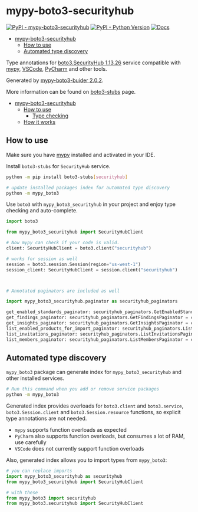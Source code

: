 # mypy-boto3-securityhub

[![PyPI - mypy-boto3-securityhub](https://img.shields.io/pypi/v/mypy-boto3-securityhub.svg?color=blue)](https://pypi.org/project/mypy-boto3-securityhub)
[![PyPI - Python Version](https://img.shields.io/pypi/pyversions/mypy-boto3-securityhub.svg?color=blue)](https://pypi.org/project/mypy-boto3-securityhub)
[![Docs](https://img.shields.io/readthedocs/mypy-boto3-builder.svg?color=blue)](https://mypy-boto3-builder.readthedocs.io/)

- [mypy-boto3-securityhub](#mypy-boto3-securityhub)
  - [How to use](#how-to-use)
  - [Automated type discovery](#automated-type-discovery)


Type annotations for
[boto3.SecurityHub 1.13.26](https://boto3.amazonaws.com/v1/documentation/api/1.13.26/reference/services/securityhub.html#SecurityHub) service
compatible with [mypy](https://github.com/python/mypy), [VSCode](https://code.visualstudio.com/),
[PyCharm](https://www.jetbrains.com/pycharm/) and other tools.

Generated by [mypy-boto3-buider 2.0.2](https://github.com/vemel/mypy_boto3_builder).

More information can be found on [boto3-stubs](https://pypi.org/project/boto3-stubs/) page.

- [mypy-boto3-securityhub](#mypy-boto3-securityhub)
  - [How to use](#how-to-use)
    - [Type checking](#type-checking)
  - [How it works](#how-it-works)

## How to use

Make sure you have [mypy](https://github.com/python/mypy) installed and activated in your IDE.

Install `boto3-stubs` for `SecurityHub` service.

```bash
python -m pip install boto3-stubs[securityhub]

# update installed packages index for automated type discovery
python -m mypy_boto3
```

Use `boto3` with `mypy_boto3_securityhub` in your project and enjoy type checking and auto-complete.

```python
import boto3

from mypy_boto3_securityhub import SecurityHubClient

# Now mypy can check if your code is valid.
client: SecurityHubClient = boto3.client("securityhub")

# works for session as well
session = boto3.session.Session(region="us-west-1")
session_client: SecurityHubClient = session.client("securityhub")



# Annotated paginators are included as well

import mypy_boto3_securityhub.paginator as securityhub_paginators

get_enabled_standards_paginator: securityhub_paginators.GetEnabledStandardsPaginator = client.get_paginator("get_enabled_standards")
get_findings_paginator: securityhub_paginators.GetFindingsPaginator = client.get_paginator("get_findings")
get_insights_paginator: securityhub_paginators.GetInsightsPaginator = client.get_paginator("get_insights")
list_enabled_products_for_import_paginator: securityhub_paginators.ListEnabledProductsForImportPaginator = client.get_paginator("list_enabled_products_for_import")
list_invitations_paginator: securityhub_paginators.ListInvitationsPaginator = client.get_paginator("list_invitations")
list_members_paginator: securityhub_paginators.ListMembersPaginator = client.get_paginator("list_members")
```

## Automated type discovery

`mypy_boto3` package can generate index for `mypy_boto3_securityhub` and other installed services.

```bash
# Run this command when you add or remove service packages
python -m mypy_boto3
```

Generated index provides overloads for `boto3.client` and `boto3.service`,
`boto3.Session.client` and `boto3.Session.resource` functions,
so explicit type annotations are not needed.

- `mypy` supports function overloads as expected
- `PyCharm` also supports function overloads, but consumes a lot of RAM, use carefully
- `VSCode` does not currently support function overloads

Also, generated index allows you to import types from `mypy_boto3`:

```python
# you can replace imports
import mypy_boto3_securityhub as securityhub
from mypy_boto3_securityhub import SecurityHubClient

# with these
from mypy_boto3 import securityhub
from mypy_boto3.securityhub import SecurityHubClient
```